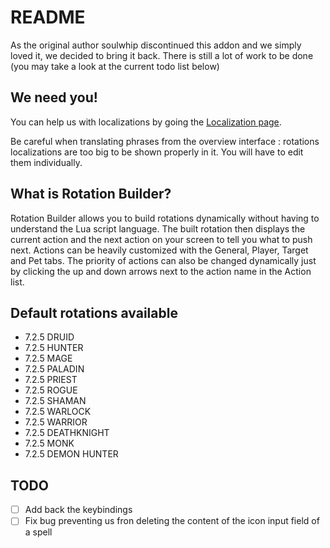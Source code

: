 # README

As the original author soulwhip discontinued this addon and we simply loved it, we decided to bring it back. There is still a lot of work to be done (you may take a look at the current todo list below)

## We need you!

You can help us with localizations by going the [Localization page](https://wow.curseforge.com/projects/rotation-builder/localization).

Be careful when translating phrases from the overview interface : rotations localizations are too big to be shown properly in it. You will have to edit them individually.

## What is Rotation Builder?

Rotation Builder allows you to build rotations dynamically without having to understand the Lua script language. The built rotation then displays the current action and the next action on your screen to tell you what to push next. Actions can be heavily customized with the General, Player, Target and Pet tabs. The priority of actions can also be changed dynamically just by clicking the up and down arrows next to the action name in the Action list.

## Default rotations available

- 7.2.5 DRUID
- 7.2.5 HUNTER
- 7.2.5 MAGE
- 7.2.5 PALADIN
- 7.2.5 PRIEST
- 7.2.5 ROGUE
- 7.2.5 SHAMAN
- 7.2.5 WARLOCK
- 7.2.5 WARRIOR
- 7.2.5 DEATHKNIGHT
- 7.2.5 MONK
- 7.2.5 DEMON HUNTER

## TODO

- [ ] Add back the keybindings
- [ ] Fix bug preventing us fron deleting the content of the icon input field of a spell
